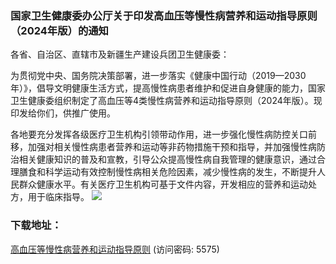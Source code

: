 ### 国家卫生健康委办公厅关于印发高血压等慢性病营养和运动指导原则（2024年版）的通知
各省、自治区、直辖市及新疆生产建设兵团卫生健康委：

为贯彻党中央、国务院决策部署，进一步落实《健康中国行动（2019—2030年）》，倡导文明健康生活方式，提高慢性病患者维护和促进自身健康的能力，国家卫生健康委组织制定了高血压等4类慢性病营养和运动指导原则（2024年版）。现印发给你们，供推广使用。

各地要充分发挥各级医疗卫生机构引领带动作用，进一步强化慢性病防控关口前移，加强对相关慢性病患者营养和运动等非药物措施干预和指导，并加强慢性病防治相关健康知识的普及和宣教，引导公众提高慢性病自我管理的健康意识，通过合理膳食和科学运动有效控制慢性病相关危险因素，减少慢性病的发生，不断提升人民群众健康水平。有关医疗卫生机构可基于文件内容，开发相应的营养和运动处方，用于临床指导。
<img src="https://tu.8380660.xyz/file/fbef338ddd937c784e563.png">

### 下载地址：
[高血压等慢性病营养和运动指导原则](https://url17.ctfile.com/d/39742717-61789837-bc7173?p=5575)   (访问密码: 5575)
